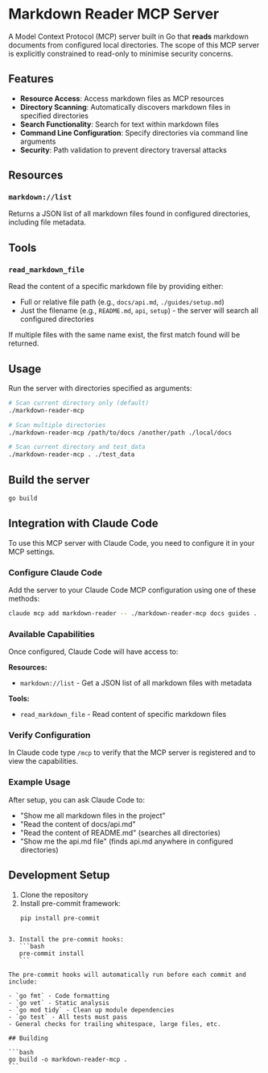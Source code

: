 # Markdown Reader MCP Server

A Model Context Protocol (MCP) server built in Go that **reads** markdown
documents from configured local directories. The scope of this MCP server is
explicitly constrained to read-only to minimise security concerns.

## Features

- **Resource Access**: Access markdown files as MCP resources
- **Directory Scanning**: Automatically discovers markdown files in specified directories
- **Search Functionality**: Search for text within markdown files
- **Command Line Configuration**: Specify directories via command line arguments
- **Security**: Path validation to prevent directory traversal attacks

## Resources

### `markdown://list`

Returns a JSON list of all markdown files found in configured directories,
including file metadata.

## Tools

### `read_markdown_file`

Read the content of a specific markdown file by providing either:
- Full or relative file path (e.g., `docs/api.md`, `./guides/setup.md`)
- Just the filename (e.g., `README.md`, `api`, `setup`) - the server will search all configured directories

If multiple files with the same name exist, the first match found will be returned.

## Usage

Run the server with directories specified as arguments:

```bash
# Scan current directory only (default)
./markdown-reader-mcp

# Scan multiple directories
./markdown-reader-mcp /path/to/docs /another/path ./local/docs

# Scan current directory and test_data
./markdown-reader-mcp . ./test_data
```

## Build the server

```bash
go build
```

## Integration with Claude Code

To use this MCP server with Claude Code, you need to configure it in your MCP settings.

### Configure Claude Code

Add the server to your Claude Code MCP configuration using one of these methods:

```bash
claude mcp add markdown-reader -- ./markdown-reader-mcp docs guides .
```

### Available Capabilities

Once configured, Claude Code will have access to:

**Resources:**

- `markdown://list` - Get a JSON list of all markdown files with metadata

**Tools:**

- `read_markdown_file` - Read content of specific markdown files

### Verify Configuration

In Claude code type `/mcp` to verify that the MCP server is registered and to view the capabilities.

### Example Usage

After setup, you can ask Claude Code to:

- "Show me all markdown files in the project"
- "Read the content of docs/api.md"
- "Read the content of README.md" (searches all directories)
- "Show me the api.md file" (finds api.md anywhere in configured directories)

## Development Setup

1. Clone the repository
2. Install pre-commit framework:
   ```bash
   pip install pre-commit
   ```

````

3. Install the pre-commit hooks:
   ```bash
   pre-commit install
   ```

The pre-commit hooks will automatically run before each commit and include:

- `go fmt` - Code formatting
- `go vet` - Static analysis
- `go mod tidy` - Clean up module dependencies
- `go test` - All tests must pass
- General checks for trailing whitespace, large files, etc.

## Building

```bash
go build -o markdown-reader-mcp .
```
````
